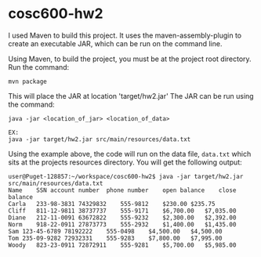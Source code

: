 # cosc600-hw2
I used Maven to build this project. It uses the maven-assembly-plugin to create an executable JAR, which can be run on the command line.

Using Maven, to build the project, you must be at the project root directory. Run the command:

`mvn package`

This will place the JAR at location 'target/hw2.jar' The JAR can be run using the command:

```
java -jar <location_of_jar> <location_of_data>

EX:
java -jar target/hw2.jar src/main/resources/data.txt
```


Using the example above, the code will run on the data file, `data.txt` which sits at the projects resources directory. You will get the following output:

```
user@Puget-128857:~/workspace/cosc600-hw2$ java -jar target/hw2.jar src/main/resources/data.txt 
Name	SSN	account number	phone number	open balance	close balance
Carla	233-98-3831	74329832	555-9812	$230.00	$235.75
Cliff	811-12-9811	38737737	555-9171	$6,700.00	$7,035.00
Diane	212-11-0091	63672822	555-9232	$2,300.00	$2,392.00
Norm	918-22-0911	27873773	555-2932	$1,400.00	$1,435.00
Sam	123-45-6789	78192222	555-0498	$4,500.00	$4,500.00
Tom	235-09-9282	72932331	555-9283	$7,800.00	$7,995.00
Woody	823-23-0911	72872911	555-9281	$5,700.00	$5,985.00

```
